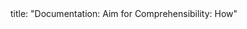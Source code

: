 <frontmatter>
title: "Documentation: Aim for Comprehensibility: How"
</frontmatter>

<include src="navbar.md" boilerplate />

<include src="unit-inPage-asFlat.md" boilerplate />